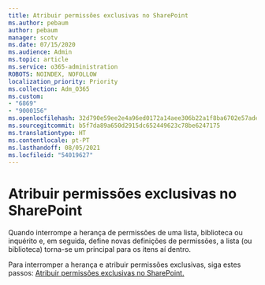 ```yaml
---
title: Atribuir permissões exclusivas no SharePoint
ms.author: pebaum
author: pebaum
manager: scotv
ms.date: 07/15/2020
ms.audience: Admin
ms.topic: article
ms.service: o365-administration
ROBOTS: NOINDEX, NOFOLLOW
localization_priority: Priority
ms.collection: Adm_O365
ms.custom:
- "6869"
- "9000156"
ms.openlocfilehash: 32d790e59ee2e4a96ed0172a14aee306b22a1f8ba6702e57ade5357a69b46803
ms.sourcegitcommit: b5f7da89a650d2915dc652449623c78be6247175
ms.translationtype: HT
ms.contentlocale: pt-PT
ms.lasthandoff: 08/05/2021
ms.locfileid: "54019627"
---
```

# <a name="assign-unique-permissions-in-sharepoint"></a>Atribuir permissões exclusivas no SharePoint

Quando interrompe a herança de permissões de uma lista, biblioteca ou inquérito e, em seguida, define novas definições de permissões, a lista (ou biblioteca) torna-se um principal para os itens aí dentro.  

Para interromper a herança e atribuir permissões exclusivas, siga estes passos: [Atribuir permissões exclusivas no SharePoint.](https://support.microsoft.com/office/customize-permissions-for-a-sharepoint-list-or-library-02d770f3-59eb-4910-a608-5f84cc297782#bkmk_break)
